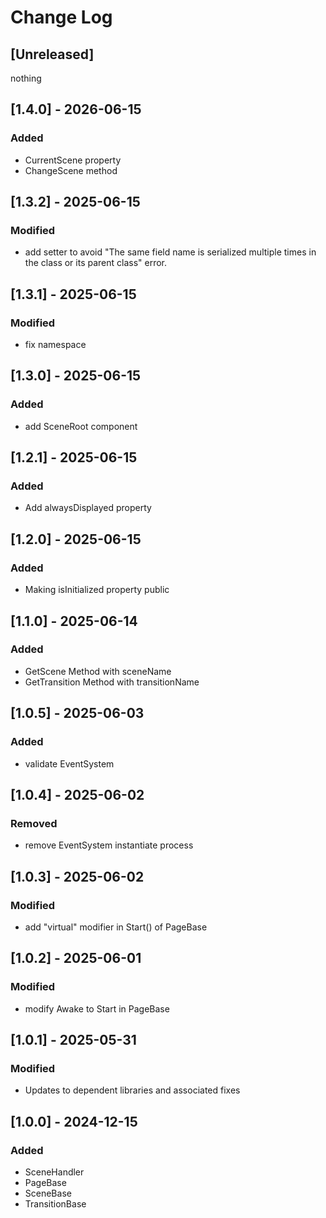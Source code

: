 # Change Log

## [Unreleased]

nothing

## [1.4.0] - 2026-06-15

### Added

* CurrentScene property
* ChangeScene method

## [1.3.2] - 2025-06-15

### Modified

* add setter to avoid "The same field name is serialized multiple times in the class or its parent class" error.

## [1.3.1] - 2025-06-15

### Modified

* fix namespace

## [1.3.0] - 2025-06-15

### Added

* add SceneRoot component

## [1.2.1] - 2025-06-15

### Added

* Add alwaysDisplayed property

## [1.2.0] - 2025-06-15

### Added

* Making isInitialized property public

## [1.1.0] - 2025-06-14

### Added

* GetScene Method with sceneName
* GetTransition Method with transitionName

## [1.0.5] - 2025-06-03

### Added

* validate EventSystem

## [1.0.4] - 2025-06-02

### Removed

* remove EventSystem instantiate process

## [1.0.3] - 2025-06-02

### Modified

* add "virtual" modifier in Start() of PageBase

## [1.0.2] - 2025-06-01

### Modified

* modify Awake to Start in PageBase

## [1.0.1] - 2025-05-31

### Modified

* Updates to dependent libraries and associated fixes

## [1.0.0] - 2024-12-15

### Added

* SceneHandler
* PageBase
* SceneBase
* TransitionBase
